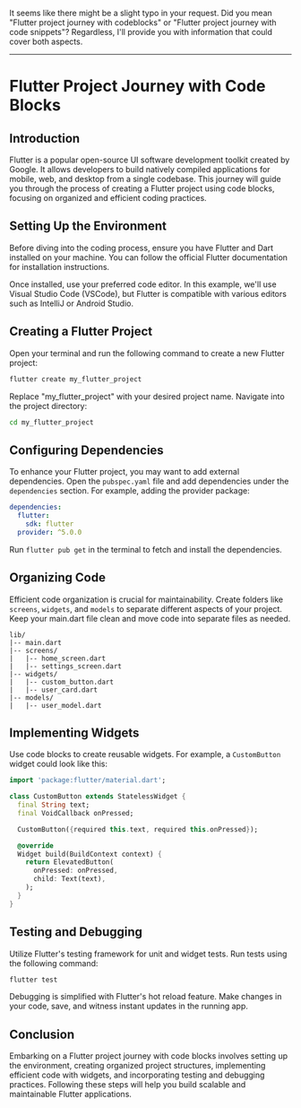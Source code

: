 It seems like there might be a slight typo in your request. Did you mean "Flutter project journey with codeblocks" or "Flutter project journey with code snippets"? Regardless, I'll provide you with information that could cover both aspects.

---

# Flutter Project Journey with Code Blocks

## Introduction

Flutter is a popular open-source UI software development toolkit created by Google. It allows developers to build natively compiled applications for mobile, web, and desktop from a single codebase. This journey will guide you through the process of creating a Flutter project using code blocks, focusing on organized and efficient coding practices.

## Setting Up the Environment

Before diving into the coding process, ensure you have Flutter and Dart installed on your machine. You can follow the official Flutter documentation for installation instructions.

Once installed, use your preferred code editor. In this example, we'll use Visual Studio Code (VSCode), but Flutter is compatible with various editors such as IntelliJ or Android Studio.

## Creating a Flutter Project

Open your terminal and run the following command to create a new Flutter project:

```bash
flutter create my_flutter_project
```

Replace "my_flutter_project" with your desired project name. Navigate into the project directory:

```bash
cd my_flutter_project
```

## Configuring Dependencies

To enhance your Flutter project, you may want to add external dependencies. Open the `pubspec.yaml` file and add dependencies under the `dependencies` section. For example, adding the provider package:

```yaml
dependencies:
  flutter:
    sdk: flutter
  provider: ^5.0.0
```

Run `flutter pub get` in the terminal to fetch and install the dependencies.

## Organizing Code

Efficient code organization is crucial for maintainability. Create folders like `screens`, `widgets`, and `models` to separate different aspects of your project. Keep your main.dart file clean and move code into separate files as needed.

```plaintext
lib/
|-- main.dart
|-- screens/
|   |-- home_screen.dart
|   |-- settings_screen.dart
|-- widgets/
|   |-- custom_button.dart
|   |-- user_card.dart
|-- models/
|   |-- user_model.dart
```

## Implementing Widgets

Use code blocks to create reusable widgets. For example, a `CustomButton` widget could look like this:

```dart
import 'package:flutter/material.dart';

class CustomButton extends StatelessWidget {
  final String text;
  final VoidCallback onPressed;

  CustomButton({required this.text, required this.onPressed});

  @override
  Widget build(BuildContext context) {
    return ElevatedButton(
      onPressed: onPressed,
      child: Text(text),
    );
  }
}
```

## Testing and Debugging

Utilize Flutter's testing framework for unit and widget tests. Run tests using the following command:

```bash
flutter test
```

Debugging is simplified with Flutter's hot reload feature. Make changes in your code, save, and witness instant updates in the running app.

## Conclusion

Embarking on a Flutter project journey with code blocks involves setting up the environment, creating organized project structures, implementing efficient code with widgets, and incorporating testing and debugging practices. Following these steps will help you build scalable and maintainable Flutter applications.
